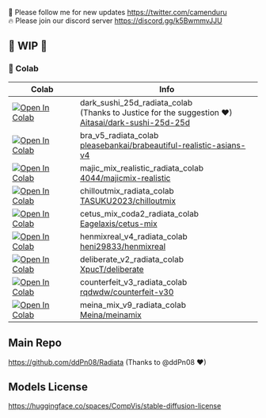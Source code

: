 🐣 Please follow me for new updates https://twitter.com/camenduru <br />
🔥 Please join our discord server https://discord.gg/k5BwmmvJJU

## 🚦 WIP 🚦

### 🦒 Colab

| Colab | Info
| --- | --- |
[![Open In Colab](https://colab.research.google.com/assets/colab-badge.svg)](https://colab.research.google.com/github/camenduru/Radiata-colab/blob/main/dark_sushi_25d_radiata_colab.ipynb) | dark_sushi_25d_radiata_colab <br /> (Thanks to Justice for the suggestion ❤) <br /> [Aitasai/dark-sushi-25d-25d](https://civitai.com/models/48671/dark-sushi-25d-25d)
[![Open In Colab](https://colab.research.google.com/assets/colab-badge.svg)](https://colab.research.google.com/github/camenduru/Radiata-colab/blob/main/bra_v5_radiata_colab.ipynb) | bra_v5_radiata_colab <br /> [pleasebankai/brabeautiful-realistic-asians-v4](https://civitai.com/models/25494/brabeautiful-realistic-asians-v4)
[![Open In Colab](https://colab.research.google.com/assets/colab-badge.svg)](https://colab.research.google.com/github/camenduru/Radiata-colab/blob/main/majic_mix_realistic_radiata_colab.ipynb) | majic_mix_realistic_radiata_colab <br /> [4044/majicmix-realistic](https://civitai.com/models/43331/majicmix-realistic)
[![Open In Colab](https://colab.research.google.com/assets/colab-badge.svg)](https://colab.research.google.com/github/camenduru/Radiata-colab/blob/main/chilloutmix_radiata_colab.ipynb) | chilloutmix_radiata_colab <br /> [TASUKU2023/chilloutmix](https://civitai.com/models/6424/chilloutmix)
[![Open In Colab](https://colab.research.google.com/assets/colab-badge.svg)](https://colab.research.google.com/github/camenduru/Radiata-colab/blob/main/cetus_mix_coda2_radiata_colab.ipynb) | cetus_mix_coda2_radiata_colab <br /> [Eagelaxis/cetus-mix](https://civitai.com/models/6755/cetus-mix)
[![Open In Colab](https://colab.research.google.com/assets/colab-badge.svg)](https://colab.research.google.com/github/camenduru/Radiata-colab/blob/main/henmixreal_v4_radiata_colab.ipynb) | henmixreal_v4_radiata_colab <br /> [heni29833/henmixreal](https://civitai.com/models/20282/henmixreal)
[![Open In Colab](https://colab.research.google.com/assets/colab-badge.svg)](https://colab.research.google.com/github/camenduru/Radiata-colab/blob/main/deliberate_v2_radiata_colab.ipynb) | deliberate_v2_radiata_colab <br /> [XpucT/deliberate](https://civitai.com/models/4823/deliberate)
[![Open In Colab](https://colab.research.google.com/assets/colab-badge.svg)](https://colab.research.google.com/github/camenduru/Radiata-colab/blob/main/counterfeit_v3_radiata_colab.ipynb) | counterfeit_v3_radiata_colab <br /> [rqdwdw/counterfeit-v30](https://civitai.com/models/4468/counterfeit-v30)
[![Open In Colab](https://colab.research.google.com/assets/colab-badge.svg)](https://colab.research.google.com/github/camenduru/Radiata-colab/blob/main/meina_mix_v9_radiata_colab.ipynb) | meina_mix_v9_radiata_colab <br /> [Meina/meinamix](https://civitai.com/models/7240/meinamix)

## Main Repo
https://github.com/ddPn08/Radiata (Thanks to @ddPn08 ❤)

## Models License
https://huggingface.co/spaces/CompVis/stable-diffusion-license
